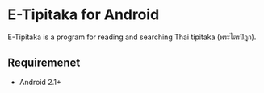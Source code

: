 E-Tipitaka for Android
==================

E-Tipitaka is a program for reading and searching Thai tipitaka (พระไตรปิฎก).

Requiremenet
------------
* Android 2.1+

